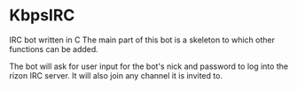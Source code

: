 # KbpsIRC
IRC bot written in C
The main part of this bot is a skeleton to which other functions can be added.

The bot will ask for user input for the bot's nick and password to log into the rizon IRC server.
It will also join any channel it is invited to.
